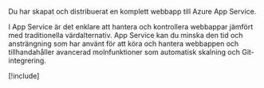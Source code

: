 Du har skapat och distribuerat en komplett webbapp till Azure App Service.

I App Service är det enklare att hantera och kontrollera webbappar jämfört med traditionella värdalternativ. App Service kan du minska den tid och ansträngning som har använt för att köra och hantera webbappen och tillhandahåller avancerad molnfunktioner som automatisk skalning och Git-integrering.

[!include[](../../../includes/azure-sandbox-cleanup.md)]